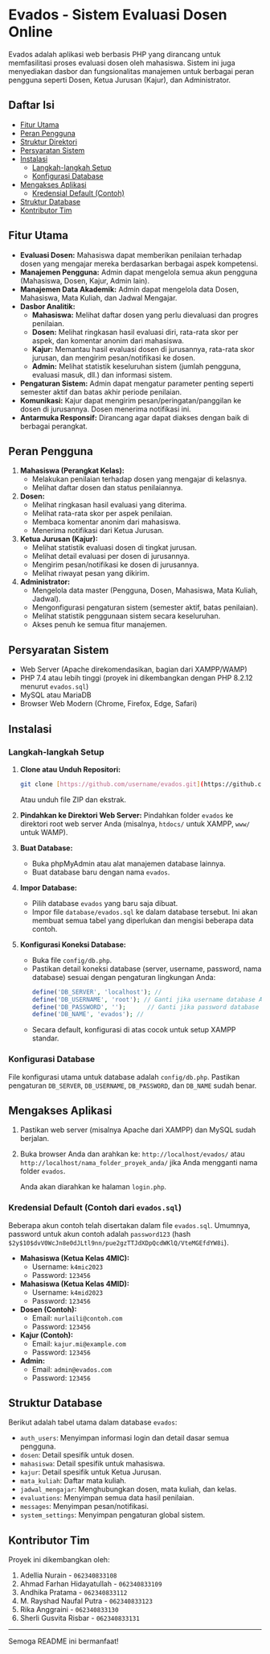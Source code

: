 # Evados - Sistem Evaluasi Dosen Online

Evados adalah aplikasi web berbasis PHP yang dirancang untuk memfasilitasi proses evaluasi dosen oleh mahasiswa. Sistem ini juga menyediakan dasbor dan fungsionalitas manajemen untuk berbagai peran pengguna seperti Dosen, Ketua Jurusan (Kajur), dan Administrator.

## Daftar Isi

- [Fitur Utama](#fitur-utama)
- [Peran Pengguna](#peran-pengguna)
- [Struktur Direktori](#struktur-direktori)
- [Persyaratan Sistem](#persyaratan-sistem)
- [Instalasi](#instalasi)
  - [Langkah-langkah Setup](#langkah-langkah-setup)
  - [Konfigurasi Database](#konfigurasi-database)
- [Mengakses Aplikasi](#mengakses-aplikasi)
  - [Kredensial Default (Contoh)](#kredensial-default-contoh)
- [Struktur Database](#struktur-database)
- [Kontributor Tim](#kontributor-tim)

## Fitur Utama

* **Evaluasi Dosen:** Mahasiswa dapat memberikan penilaian terhadap dosen yang mengajar mereka berdasarkan berbagai aspek kompetensi.
* **Manajemen Pengguna:** Admin dapat mengelola semua akun pengguna (Mahasiswa, Dosen, Kajur, Admin lain).
* **Manajemen Data Akademik:** Admin dapat mengelola data Dosen, Mahasiswa, Mata Kuliah, dan Jadwal Mengajar.
* **Dasbor Analitik:**
    * **Mahasiswa:** Melihat daftar dosen yang perlu dievaluasi dan progres penilaian.
    * **Dosen:** Melihat ringkasan hasil evaluasi diri, rata-rata skor per aspek, dan komentar anonim dari mahasiswa.
    * **Kajur:** Memantau hasil evaluasi dosen di jurusannya, rata-rata skor jurusan, dan mengirim pesan/notifikasi ke dosen.
    * **Admin:** Melihat statistik keseluruhan sistem (jumlah pengguna, evaluasi masuk, dll.) dan informasi sistem.
* **Pengaturan Sistem:** Admin dapat mengatur parameter penting seperti semester aktif dan batas akhir periode penilaian.
* **Komunikasi:** Kajur dapat mengirim pesan/peringatan/panggilan ke dosen di jurusannya. Dosen menerima notifikasi ini.
* **Antarmuka Responsif:** Dirancang agar dapat diakses dengan baik di berbagai perangkat.

## Peran Pengguna

1.  **Mahasiswa (Perangkat Kelas):**
    * Melakukan penilaian terhadap dosen yang mengajar di kelasnya.
    * Melihat daftar dosen dan status penilaiannya.
2.  **Dosen:**
    * Melihat ringkasan hasil evaluasi yang diterima.
    * Melihat rata-rata skor per aspek penilaian.
    * Membaca komentar anonim dari mahasiswa.
    * Menerima notifikasi dari Ketua Jurusan.
3.  **Ketua Jurusan (Kajur):**
    * Melihat statistik evaluasi dosen di tingkat jurusan.
    * Melihat detail evaluasi per dosen di jurusannya.
    * Mengirim pesan/notifikasi ke dosen di jurusannya.
    * Melihat riwayat pesan yang dikirim.
4.  **Administrator:**
    * Mengelola data master (Pengguna, Dosen, Mahasiswa, Mata Kuliah, Jadwal).
    * Mengonfigurasi pengaturan sistem (semester aktif, batas penilaian).
    * Melihat statistik penggunaan sistem secara keseluruhan.
    * Akses penuh ke semua fitur manajemen.

## Persyaratan Sistem

* Web Server (Apache direkomendasikan, bagian dari XAMPP/WAMP)
* PHP 7.4 atau lebih tinggi (proyek ini dikembangkan dengan PHP 8.2.12 menurut `evados.sql`)
* MySQL atau MariaDB
* Browser Web Modern (Chrome, Firefox, Edge, Safari)

## Instalasi

### Langkah-langkah Setup

1.  **Clone atau Unduh Repositori:**
    ```bash
    git clone [https://github.com/username/evados.git](https://github.com/username/evados.git)
    ```
    Atau unduh file ZIP dan ekstrak.

2.  **Pindahkan ke Direktori Web Server:**
    Pindahkan folder `evados` ke direktori root web server Anda (misalnya, `htdocs/` untuk XAMPP, `www/` untuk WAMP).

3.  **Buat Database:**
    * Buka phpMyAdmin atau alat manajemen database lainnya.
    * Buat database baru dengan nama `evados`.

4.  **Impor Database:**
    * Pilih database `evados` yang baru saja dibuat.
    * Impor file `database/evados.sql` ke dalam database tersebut. Ini akan membuat semua tabel yang diperlukan dan mengisi beberapa data contoh.

5.  **Konfigurasi Koneksi Database:**
    * Buka file `config/db.php`.
    * Pastikan detail koneksi database (server, username, password, nama database) sesuai dengan pengaturan lingkungan Anda:
        ```php
        define('DB_SERVER', 'localhost'); //
        define('DB_USERNAME', 'root'); // Ganti jika username database Anda berbeda
        define('DB_PASSWORD', '');      // Ganti jika password database Anda berbeda
        define('DB_NAME', 'evados'); //
        ```
    * Secara default, konfigurasi di atas cocok untuk setup XAMPP standar.

### Konfigurasi Database

File konfigurasi utama untuk database adalah `config/db.php`. Pastikan pengaturan `DB_SERVER`, `DB_USERNAME`, `DB_PASSWORD`, dan `DB_NAME` sudah benar.

## Mengakses Aplikasi

1.  Pastikan web server (misalnya Apache dari XAMPP) dan MySQL sudah berjalan.
2.  Buka browser Anda dan arahkan ke:
    `http://localhost/evados/`
    atau
    `http://localhost/nama_folder_proyek_anda/` jika Anda mengganti nama folder `evados`.

    Anda akan diarahkan ke halaman `login.php`.

### Kredensial Default (Contoh dari `evados.sql`)

Beberapa akun contoh telah disertakan dalam file `evados.sql`. Umumnya, password untuk akun contoh adalah `password123` (hash `$2y$10$dvV0WcJn8e0dJLtl9nn/pue2gzTTJdXDpQcdWKlQ/VteMGEfdYW8i`).

* **Mahasiswa (Ketua Kelas 4MIC):**
    * Username: `k4mic2023`
    * Password: `123456`
* **Mahasiswa (Ketua Kelas 4MID):**
    * Username: `k4mid2023`
    * Password: `123456`
* **Dosen (Contoh):**
    * Email: `nurlaili@contoh.com`
    * Password: `123456`
* **Kajur (Contoh):**
    * Email: `kajur.mi@example.com`
    * Password: `123456`
* **Admin:**
    * Email: `admin@evados.com`
    * Password: `123456`

## Struktur Database

Berikut adalah tabel utama dalam database `evados`:

* `auth_users`: Menyimpan informasi login dan detail dasar semua pengguna.
* `dosen`: Detail spesifik untuk dosen.
* `mahasiswa`: Detail spesifik untuk mahasiswa.
* `kajur`: Detail spesifik untuk Ketua Jurusan.
* `mata_kuliah`: Daftar mata kuliah.
* `jadwal_mengajar`: Menghubungkan dosen, mata kuliah, dan kelas.
* `evaluations`: Menyimpan semua data hasil penilaian.
* `messages`: Menyimpan pesan/notifikasi.
* `system_settings`: Menyimpan pengaturan global sistem.

## Kontributor Tim

Proyek ini dikembangkan oleh:

1.  Adellia Nurain - `062340833108`
2.  Ahmad Farhan Hidayatullah - `062340833109`
3.  Andhika Pratama - `062340833112`
4.  M. Rayshad Naufal Putra - `062340833123`
5.  Rika Anggraini - `062340833130`
6.  Sherli Gusvita Risbar - `062340833131`

---

Semoga README ini bermanfaat!
